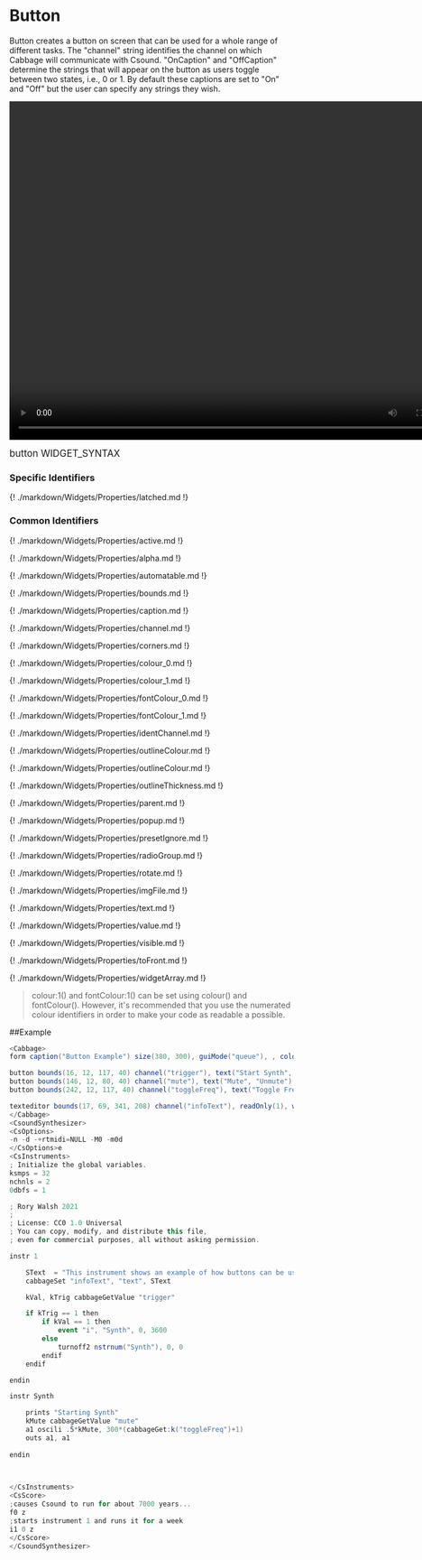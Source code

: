 # Button

Button creates a button on screen that can be used for a whole range of different tasks. The "channel" string identifies the channel on which Cabbage will communicate with Csound. "OnCaption" and "OffCaption" determine the strings that will appear on the button as users toggle between two states, i.e., 0 or 1. By default these captions are set to "On" and "Off" but the user can specify any strings they wish. 

<video width="800" height="600" controls>
<source src="../../images/docs/button.mp4">
</video> 

<big></pre>
button WIDGET_SYNTAX
</pre></big>

### Specific Identifiers

{! ./markdown/Widgets/Properties/latched.md !} 

### Common Identifiers
{! ./markdown/Widgets/Properties/active.md !}

{! ./markdown/Widgets/Properties/alpha.md !}

{! ./markdown/Widgets/Properties/automatable.md !} 

{! ./markdown/Widgets/Properties/bounds.md !} 

{! ./markdown/Widgets/Properties/caption.md !} 

{! ./markdown/Widgets/Properties/channel.md !} 

{! ./markdown/Widgets/Properties/corners.md !} 

{! ./markdown/Widgets/Properties/colour_0.md !} 

{! ./markdown/Widgets/Properties/colour_1.md !} 

{! ./markdown/Widgets/Properties/fontColour_0.md !} 

{! ./markdown/Widgets/Properties/fontColour_1.md !} 

{! ./markdown/Widgets/Properties/identChannel.md !} 

{! ./markdown/Widgets/Properties/outlineColour.md !} 

{! ./markdown/Widgets/Properties/outlineColour.md !} 

{! ./markdown/Widgets/Properties/outlineThickness.md !} 

{! ./markdown/Widgets/Properties/parent.md !} 

{! ./markdown/Widgets/Properties/popup.md !} 

{! ./markdown/Widgets/Properties/presetIgnore.md !} 

{! ./markdown/Widgets/Properties/radioGroup.md !} 

{! ./markdown/Widgets/Properties/rotate.md !} 

{! ./markdown/Widgets/Properties/imgFile.md !} 

{! ./markdown/Widgets/Properties/text.md !}

{! ./markdown/Widgets/Properties/value.md !} 

{! ./markdown/Widgets/Properties/visible.md !} 

{! ./markdown/Widgets/Properties/toFront.md !} 

{! ./markdown/Widgets/Properties/widgetArray.md !} 

<!--(End of identifiers)/-->

>colour:1() and fontColour:1() can be set using colour() and fontColour(). However, it's recommended that you use the numerated colour identifiers in order to make your code as readable a possible. 


##Example
<!--(Widget Example)/-->
```csharp
<Cabbage>
form caption("Button Example") size(380, 300), guiMode("queue"), , colour(2, 145, 209) pluginId("def1")

button bounds(16, 12, 117, 40) channel("trigger"), text("Start Synth", "Stop Synth"), corners(5)
button bounds(146, 12, 80, 40) channel("mute"), text("Mute", "Unmute"), corners(5), value(1)
button bounds(242, 12, 117, 40) channel("toggleFreq"), text("Toggle Freq"), corners(5)

texteditor bounds(17, 69, 341, 208) channel("infoText"), readOnly(1), wrap(1), scrollbars(1)
</Cabbage>
<CsoundSynthesizer>
<CsOptions>
-n -d -+rtmidi=NULL -M0 -m0d 
</CsOptions>e
<CsInstruments>
; Initialize the global variables. 
ksmps = 32
nchnls = 2
0dbfs = 1

; Rory Walsh 2021 
;
; License: CC0 1.0 Universal
; You can copy, modify, and distribute this file, 
; even for commercial purposes, all without asking permission. 

instr 1

    SText  = "This instrument shows an example of how buttons can be used in Cabbage. Button will send a 0 or a 1 when they are pressed. Typically you simply test if they have been pressed and do somthing accordingly.\n\n In this example, each time the \"Start Synth\" button is pressed Csound will either enable or disable the Synth instrument. The other two button show how the instrument can be controlled in real time" 
    cabbageSet "infoText", "text", SText

    kVal, kTrig cabbageGetValue "trigger"

    if kTrig == 1 then
        if kVal == 1 then
            event "i", "Synth", 0, 3600
        else
            turnoff2 nstrnum("Synth"), 0, 0
        endif
    endif

endin

instr Synth

    prints "Starting Synth"
    kMute cabbageGetValue "mute"
    a1 oscili .5*kMute, 300*(cabbageGet:k("toggleFreq")+1)
    outs a1, a1
    
endin

                

</CsInstruments>
<CsScore>
;causes Csound to run for about 7000 years...
f0 z
;starts instrument 1 and runs it for a week
i1 0 z
</CsScore>
</CsoundSynthesizer>

```
<!--(End Widget Example)/-->
